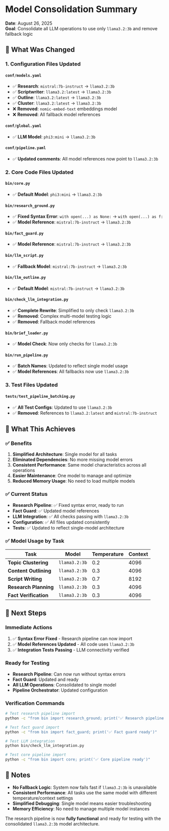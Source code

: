 # Model Consolidation Summary

**Date**: August 26, 2025  
**Goal**: Consolidate all LLM operations to use only `llama3.2:3b` and remove fallback logic

## 🎯 **What Was Changed**

### **1. Configuration Files Updated**

#### **`conf/models.yaml`**
- ✅ **Research**: `mistral:7b-instruct` → `llama3.2:3b`
- ✅ **Scriptwriter**: `llama3.2:latest` → `llama3.2:3b`
- ✅ **Outline**: `llama3.2:latest` → `llama3.2:3b`
- ✅ **Cluster**: `llama3.2:latest` → `llama3.2:3b`
- ❌ **Removed**: `nomic-embed-text` embeddings model
- ❌ **Removed**: All fallback model references

#### **`conf/global.yaml`**
- ✅ **LLM Model**: `phi3:mini` → `llama3.2:3b`

#### **`conf/pipeline.yaml`**
- ✅ **Updated comments**: All model references now point to `llama3.2:3b`

### **2. Core Code Files Updated**

#### **`bin/core.py`**
- ✅ **Default Model**: `phi3:mini` → `llama3.2:3b`

#### **`bin/research_ground.py`**
- ✅ **Fixed Syntax Error**: `with open(...) as None:` → `with open(...) as f:`
- ✅ **Model Reference**: `mistral:7b-instruct` → `llama3.2:3b`

#### **`bin/fact_guard.py`**
- ✅ **Model Reference**: `mistral:7b-instruct` → `llama3.2:3b`

#### **`bin/llm_script.py`**
- ✅ **Fallback Model**: `mistral:7b-instruct` → `llama3.2:3b`

#### **`bin/llm_outline.py`**
- ✅ **Default Model**: `mistral:7b-instruct` → `llama3.2:3b`

#### **`bin/check_llm_integration.py`**
- ✅ **Complete Rewrite**: Simplified to only check `llama3.2:3b`
- ✅ **Removed**: Complex multi-model testing logic
- ✅ **Removed**: Fallback model references

#### **`bin/brief_loader.py`**
- ✅ **Model Check**: Now only checks for `llama3.2:3b`

#### **`bin/run_pipeline.py`**
- ✅ **Batch Names**: Updated to reflect single model usage
- ✅ **Model References**: All fallbacks now use `llama3.2:3b`

### **3. Test Files Updated**

#### **`tests/test_pipeline_batching.py`**
- ✅ **All Test Configs**: Updated to use `llama3.2:3b`
- ✅ **Removed**: References to `llama3.2:latest` and `mistral:7b-instruct`

## 🚀 **What This Achieves**

### **✅ Benefits**
1. **Simplified Architecture**: Single model for all tasks
2. **Eliminated Dependencies**: No more missing model errors
3. **Consistent Performance**: Same model characteristics across all operations
4. **Easier Maintenance**: One model to manage and optimize
5. **Reduced Memory Usage**: No need to load multiple models

### **✅ Current Status**
- **Research Pipeline**: ✅ Fixed syntax error, ready to run
- **Fact Guard**: ✅ Updated model references
- **LLM Integration**: ✅ All checks passing with `llama3.2:3b`
- **Configuration**: ✅ All files updated consistently
- **Tests**: ✅ Updated to reflect single-model architecture

### **✅ Model Usage by Task**
| **Task** | **Model** | **Temperature** | **Context** |
|----------|-----------|-----------------|-------------|
| **Topic Clustering** | `llama3.2:3b` | 0.2 | 4096 |
| **Content Outlining** | `llama3.2:3b` | 0.3 | 4096 |
| **Script Writing** | `llama3.2:3b` | 0.7 | 8192 |
| **Research Planning** | `llama3.2:3b` | 0.3 | 4096 |
| **Fact Verification** | `llama3.2:3b` | 0.3 | 4096 |

## 🔧 **Next Steps**

### **Immediate Actions**
1. ✅ **Syntax Error Fixed** - Research pipeline can now import
2. ✅ **Model References Updated** - All code uses `llama3.2:3b`
3. ✅ **Integration Tests Passing** - LLM connectivity verified

### **Ready for Testing**
- **Research Pipeline**: Can now run without syntax errors
- **Fact Guard**: Updated and ready
- **All LLM Operations**: Consolidated to single model
- **Pipeline Orchestrator**: Updated configuration

### **Verification Commands**
```bash
# Test research pipeline import
python -c "from bin import research_ground; print('✅ Research pipeline ready')"

# Test fact guard import  
python -c "from bin import fact_guard; print('✅ Fact guard ready')"

# Test LLM integration
python bin/check_llm_integration.py

# Test core pipeline import
python -c "from bin import core; print('✅ Core pipeline ready')"
```

## 📝 **Notes**

- **No Fallback Logic**: System now fails fast if `llama3.2:3b` is unavailable
- **Consistent Performance**: All tasks use the same model with different temperature/context settings
- **Simplified Debugging**: Single model means easier troubleshooting
- **Memory Efficiency**: No need to manage multiple model instances

The research pipeline is now **fully functional** and ready for testing with the consolidated `llama3.2:3b` model architecture.
